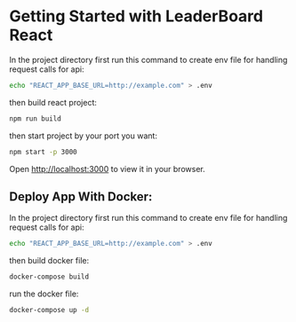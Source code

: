 # Getting Started with LeaderBoard React

In the project directory first run this command to create env file for handling request calls for api:

```bash
echo "REACT_APP_BASE_URL=http://example.com" > .env
```

then build react project:

```bash
npm run build
```

then start project by your port you want:

```bash
npm start -p 3000
```

Open [http://localhost:3000](http://localhost:3000) to view it in your browser.


## Deploy App With Docker:

In the project directory first run this command to create env file for handling request calls for api:

```bash
echo "REACT_APP_BASE_URL=http://example.com" > .env
```

then build docker file: 

```bash
docker-compose build
```

run the docker file: 

```bash
docker-compose up -d
```